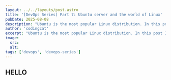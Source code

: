 ```yaml
---
layout: ../../layouts/post.astro
title: '[DevOps Series] Part 7: Ubuntu server and the world of Linux'
pubDate: 2025-08-08
description: "Ubuntu is the most popular Linux distribution. In this post I will share with you how to install Ubuntu server as a welcome to the world of Linux"
author: 'codingcat'
excerpt: "Ubuntu is the most popular Linux distribution. In this post I will share with you how to install Ubuntu server as a welcome to the world of Linux"
image:
  src:
  alt:
tags: ['devops', 'devops-series']
---
```


## HELLO
